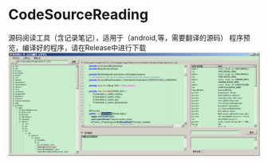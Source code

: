 # CodeSourceReading
源码阅读工具（含记录笔记），适用于（android,等，需要翻译的源码）
    程序预览，编译好的程序，请在Release中进行下载
 ![image](https://github.com/supperlitt/CodeSourceReading/blob/master/001.png)
